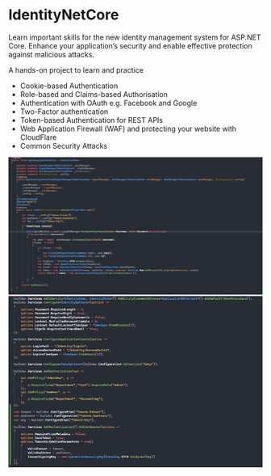 # IdentityNetCore
Learn important skills for the new identity management system for ASP.NET Core. Enhance your application’s security and enable effective protection against malicious attacks.

A hands-on project to learn and practice
- Cookie-based Authentication
- Role-based and Claims-based Authorisation
- Authentication with OAuth e.g. Facebook and Google
- Two-Factor authentication
- Token-based Authentication for REST APIs
- Web Application Firewall (WAF) and protecting your website with CloudFlare
- Common Security Attacks

![alt text](https://github.com/ucadena07/IdentityNetCore/blob/main/wwwroot/images/Auth.png "Logo Title Text 1")
![alt text](https://github.com/ucadena07/IdentityNetCore/blob/main/wwwroot/images/bearer.png "Logo Title Text 1")
